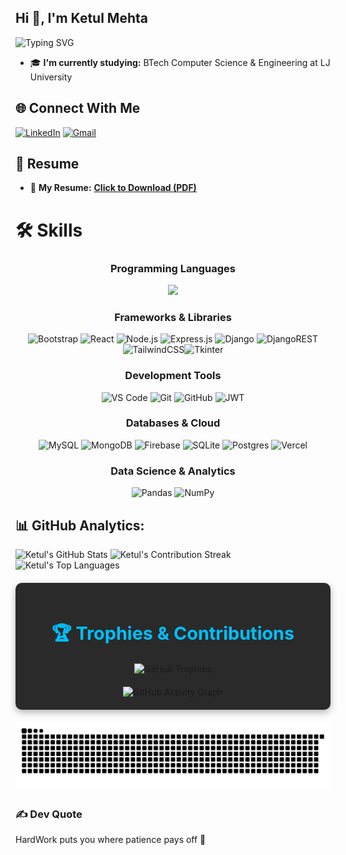 ## Hi 👋, I'm Ketul Mehta

![Typing SVG](https://readme-typing-svg.vercel.app/?font=Fira+Code&size=22&pause=600&color=FF6B35&width=500&duration=3000&height=35&lines=BTech+Computer+Science+Student;Full-stack+Developer)
- 🎓 **I'm currently studying:** BTech Computer Science & Engineering at LJ University
## 🌐 Connect With Me
[![LinkedIn](https://img.shields.io/badge/LinkedIn-%230077B5.svg?logo=linkedin&logoColor=white)](https://linkedin.com/in/ketul-mehta-5108a7310) [![Gmail](https://img.shields.io/badge/Gmail-D14836?logo=gmail&logoColor=white)](mailto:ketulmehta13@gmail.com) 


## 📍 Resume
- 📄 **My Resume:** [**Click to Download (PDF)**](https://drive.google.com/file/d/10Bphc6pkrg2tXAnoyEhWjzeoqdS2xgO0/view?usp=drivesdk)



# 🛠 Skills

<div align="center">

### Programming Languages
<img src="https://skillicons.dev/icons?i=java,python,js,html,css&theme=dark&perline=5" />

### Frameworks & Libraries
![Bootstrap](https://img.shields.io/badge/bootstrap-%238511FA.svg?style=for-the-badge&logo=bootstrap&logoColor=white) ![React](https://img.shields.io/badge/react-%2320232a.svg?style=for-the-badge&logo=react&logoColor=%2361DAFB) ![Node.js](https://img.shields.io/badge/node.js-6DA55F?style=for-the-badge&logo=node.js&logoColor=white) ![Express.js](https://img.shields.io/badge/express.js-%23404d59.svg?style=for-the-badge&logo=express&logoColor=%2361DAFB) ![Django](https://img.shields.io/badge/django-%23092E20.svg?style=for-the-badge&logo=django&logoColor=white) ![DjangoREST](https://img.shields.io/badge/DJANGO-REST-ff1709?style=for-the-badge&logo=django&logoColor=white&color=ff1709&labelColor=gray) ![TailwindCSS](https://img.shields.io/badge/tailwindcss-%2338B2AC.svg?style=for-the-badge&logo=tailwind-css&logoColor=white)![Tkinter](https://img.shields.io/badge/tkinter-%23217346.svg?style=for-the-badge&logo=python&logoColor=white)

### Development Tools
![VS Code](https://img.shields.io/badge/VS%20Code-0078d4.svg?style=for-the-badge&logo=visual-studio-code&logoColor=white) ![Git](https://img.shields.io/badge/git-%23F05033.svg?style=for-the-badge&logo=git&logoColor=white) ![GitHub](https://img.shields.io/badge/github-%23121011.svg?style=for-the-badge&logo=github&logoColor=white) ![JWT](https://img.shields.io/badge/JWT-black?style=for-the-badge&logo=JSON%20web%20tokens)

### Databases & Cloud
![MySQL](https://img.shields.io/badge/mysql-4479A1.svg?style=for-the-badge&logo=mysql&logoColor=white) ![MongoDB](https://img.shields.io/badge/MongoDB-%234ea94b.svg?style=for-the-badge&logo=mongodb&logoColor=white) ![Firebase](https://img.shields.io/badge/firebase-%23039BE5.svg?style=for-the-badge&logo=firebase) ![SQLite](https://img.shields.io/badge/sqlite-%2307405e.svg?style=for-the-badge&logo=sqlite&logoColor=white) ![Postgres](https://img.shields.io/badge/postgres-%23316192.svg?style=for-the-badge&logo=postgresql&logoColor=white) ![Vercel](https://img.shields.io/badge/vercel-%23000000.svg?style=for-the-badge&logo=vercel&logoColor=white)

### Data Science & Analytics
![Pandas](https://img.shields.io/badge/pandas-%23150458.svg?style=for-the-badge&logo=pandas&logoColor=white) ![NumPy](https://img.shields.io/badge/numpy-%23013243.svg?style=for-the-badge&logo=numpy&logoColor=white)

</div>



## 📊 GitHub Analytics:

<div>
 <img src="https://github-readme-stats.vercel.app/api?username=ketulmehta13&theme=tokyonight&hide_border=true&include_all_commits=true&count_private=true" alt="Ketul's GitHub Stats" />
 <img src="https://nirzak-streak-stats.vercel.app/?user=ketulmehta13&theme=tokyonight&hide_border=true" alt="Ketul's Contribution Streak" />
 <img src="https://github-readme-stats.vercel.app/api/top-langs/?username=ketulmehta13&theme=tokyonight&hide_border=true&include_all_commits=true&count_private=true&layout=compact" alt="Ketul's Top Languages" />
</div>





<section style="background: #2A2A2A; padding: 20px; border-radius: 10px; margin: 20px auto; max-width: 900px; box-shadow: 0 4px 12px rgba(0,0,0,0.3); font-family: 'Inter', sans-serif; text-align: center;">
  <h2 style="color: #00BFFF; font-size: 1.8rem; margin-bottom: 20px;">🏆 Trophies & Contributions</h2>
  <img src="https://github-profile-trophy.vercel.app/?username=ketulmehta13&theme=tokyonight&no-frame=false&no-bg=true&margin-w=4" alt="GitHub Trophies" style="margin-bottom: 20px;"/>
  <div align="center">
     <img src="https://github-readme-activity-graph.vercel.app/graph?username=ketulmehta13&theme=tokyonight&bg_color=1a1b27&hide_border=true&hide_title=true&line=00BFFF&point=00BFFF&area=true&area_color=00BFFF" alt="GitHub Activity Graph"/>
  </div>
</section>


  
<picture>
  <source media="(prefers-color-scheme: dark)" srcset="https://raw.githubusercontent.com/ketulmehta13/ketulmehta13/output/github-contribution-grid-snake-dark.svg">
  <source media="(prefers-color-scheme: light)" srcset="https://raw.githubusercontent.com/ketulmehta13/ketulmehta13/output/github-contribution-grid-snake.svg">
  <img alt="github contribution grid snake animation" src="https://raw.githubusercontent.com/ketulmehta13/ketulmehta13/output/github-contribution-grid-snake.svg">
</picture>

</div>


### ✍️ Dev Quote

<div>

HardWork puts you where patience pays off 🚀

</div>
